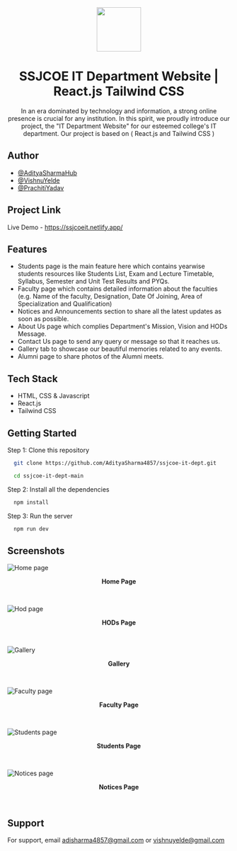 <div align="center">
  <img src="https://github.com/AdityaSharma4857/ssjcoe-it-dept/assets/111893234/6686a2e8-2d2d-47be-be3e-f4491776f739" width="100" height="100" />

# SSJCOE IT Department Website | React.js Tailwind CSS

In an era dominated by technology and information, a strong online presence is crucial for any institution. In this spirit, we proudly introduce our project, the "IT Department Website" for our esteemed college's IT department. Our project is based on ( React.js and Tailwind CSS )

</div>

## Author

- [@AdityaSharmaHub](https://www.github.com/AdityaSharmaHub)
- [@VishnuYelde](https://www.github.com/VishnuYelde)
- [@PrachitiYadav](https://www.github.com/PrachitiYadav)


## Project Link

Live Demo - https://ssjcoeit.netlify.app/


## Features

- Students page is the main feature here which contains yearwise students resources like Students List, Exam and Lecture Timetable, Syllabus, Semester and Unit Test Results and PYQs.
- Faculty page which contains detailed information about the faculties (e.g. Name of the faculty, Designation, Date Of Joining, Area of Specialization and Qualification)
- Notices and Announcements section to share all the latest updates as soon as possible.
- About Us page which complies Department's Mission, Vision and HODs Message.
- Contact Us page to send any query or message so that it reaches us.
- Gallery tab to showcase our beautiful memories related to any events.
- Alumni page to share photos of the Alumni meets. 

## Tech Stack

- HTML, CSS & Javascript
- React.js
- Tailwind CSS


## Getting Started

Step 1: Clone this repository 

```bash
  git clone https://github.com/AdityaSharma4857/ssjcoe-it-dept.git
```
```bash
  cd ssjcoe-it-dept-main
```
Step 2: Install all the dependencies

```bash
  npm install
```
Step 3: Run the server

```bash
  npm run dev
```
    
## Screenshots

![Home page](https://github.com/AdityaSharma4857/ssjcoe-it-dept/assets/111893234/340d12e9-bc62-4281-a18c-df0ff276edbf)
<p align="center">
  <b>Home Page</b>
</p>
<br>

![Hod page](https://github.com/AdityaSharma4857/ssjcoe-it-dept/assets/111893234/03f6b70d-fef4-44ef-9735-58bdbb639b27)
<p align="center">
  <b>HODs Page</b>
</p>
<br>

![Gallery](https://github.com/AdityaSharma4857/ssjcoe-it-dept/assets/111893234/4a11d18c-c25e-4eb6-bf89-a7c435231f97)
<p align="center">
  <b>Gallery</b>
</p>
<br>

![Faculty page](https://github.com/AdityaSharma4857/ssjcoe-it-dept/assets/111893234/f53ba523-df9a-4228-8244-3153c88ffdf1)
<p align="center">
  <b>Faculty Page</b>
</p>
<br>

![Students page](https://github.com/AdityaSharma4857/ssjcoe-it-dept/assets/111893234/f31ce58d-d54d-45e2-9e42-be0746a92961)
<p align="center">
  <b>Students Page</b>
</p>
<br>

![Notices page](https://github.com/AdityaSharma4857/ssjcoe-it-dept/assets/111893234/3baa5031-05a8-4d5e-b503-2b103f5b3d9e)
<p align="center">
  <b>Notices Page</b>
</p>
<br>


## Support

For support, email adisharma4857@gmail.com or vishnuyelde@gmail.com

